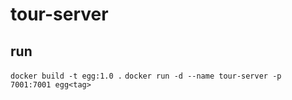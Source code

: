# tour-server

## run
`docker build -t egg:1.0 .`
`docker run -d --name tour-server -p 7001:7001 egg<tag>`